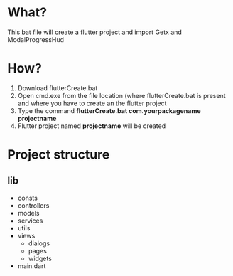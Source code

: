# What?
This bat file will create a flutter project and import Getx and ModalProgressHud  
# How?
1) Download flutterCreate.bat  
2) Open cmd.exe from the file location (where flutterCreate.bat is present and where you have to create an the flutter project  
3) Type the command **flutterCreate.bat com.yourpackagename projectname**  
4) Flutter project named **projectname** will be created  
# Project structure
## lib  
  - consts  
  - controllers  
  - models  
  - services  
  - utils  
  - views  
    - dialogs
    - pages
    - widgets
  - main.dart  
